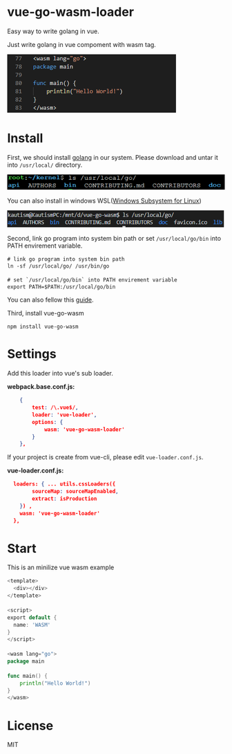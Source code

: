 # vue-go-wasm-loader

Easy way to write golang in vue.

Just write golang in vue compoment with wasm tag.

![IMG_WASM](readme_imgs/write_wasm_in_vue.png)

# Install

First, we should install [golang](https://golang.org/dl/) in our system. Please download and untar it into `/usr/local/` directory.

![IMG_LINUX](readme_imgs/linux_golang_install_path.png)

You can also install in windows WSL([Windows Subsystem for Linux](https://en.wikipedia.org/wiki/Windows_Subsystem_for_Linux))

![IMG_WIN](readme_imgs/windows_golang_install_path.png)

Second, link go program into system bin path or set `/usr/local/go/bin` into PATH envirement variable.

```
# link go program into system bin path
ln -sf /usr/local/go/ /usr/bin/go

# set `/usr/local/go/bin` into PATH envirement variable
export PATH=$PATH:/usr/local/go/bin
```

You can also fellow this [guide](https://golang.org/doc/install).

Third, install vue-go-wasm

```
npm install vue-go-wasm
```

# Settings

Add this loader into vue's sub loader.


**webpack.base.conf.js:**

```json
    {
        test: /\.vue$/,
        loader: 'vue-loader',
        options: {
            wasm: 'vue-go-wasm-loader'
        }
    },
```

If your project is create from vue-cli, please edit `vue-loader.conf.js`.

**vue-loader.conf.js:**
```json
  loaders: { ... utils.cssLoaders({
        sourceMap: sourceMapEnabled,
        extract: isProduction
    }) ,
    wasm: 'vue-go-wasm-loader'
  },
```

# Start

This is an minilize vue wasm example

```go
<template>
  <div></div>
</template>

<script>
export default {
  name: 'WASM'
}
</script>

<wasm lang="go">
package main

func main() {
    println("Hello World!")
}
</wasm>
```

# License

MIT
